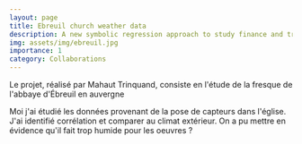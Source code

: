 ```yaml
---
layout: page
title: Ebreuil church weather data
description: A new symbolic regression approach to study finance and traffic datasets
img: assets/img/ebreuil.jpg
importance: 1
category: Collaborations
---
```



Le projet, réalisé par Mahaut Trinquand, consiste en l'étude de la fresque de l'abbaye d'Ébreuil en auvergne


Moi j'ai étudié les données provenant de la pose de capteurs dans l'église. J'ai identifié corrélation et comparer au climat extérieur. On a pu mettre en évidence  qu'il fait trop humide pour les oeuvres ?
